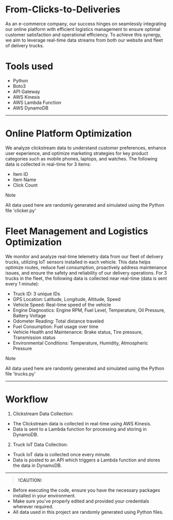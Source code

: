 # From-Clicks-to-Deliveries
As an e-commerce company, our success hinges on seamlessly integrating our online platform with efficient logistics management to ensure optimal customer satisfaction and operational efficiency. To achieve this synergy, we aim to leverage real-time data streams from both our website and fleet of delivery trucks.

# Tools used
* Python
* Boto3
* API Gateway
* AWS Kinesis
* AWS Lambda Function
* AWS DynamoDB

---

# Online Platform Optimization
We analyze clickstream data to understand customer preferences, enhance user experience, and optimize marketing strategies for key product categories such as mobile phones, laptops, and watches. The following data is collected in real-time for 3 items:
* Item ID
* Item Name
* Click Count
> [!NOTE]
>  All data used here are randomly generated and simulated using the Python file 'clicker.py'

# Fleet Management and Logistics Optimization
We monitor and analyze real-time telemetry data from our fleet of delivery trucks, utilizing IoT sensors installed in each vehicle. This data helps optimize routes, reduce fuel consumption, proactively address maintenance issues, and ensure the safety and reliability of our delivery operations. For 3 trucks in the fleet, the following data is collected near real-time (data is sent every 1 minute):
* Truck ID: 3 unique IDs
* GPS Location: Latitude, Longitude, Altitude, Speed
* Vehicle Speed: Real-time speed of the vehicle
* Engine Diagnostics: Engine RPM, Fuel Level, Temperature, Oil Pressure, Battery Voltage
* Odometer Reading: Total distance traveled
* Fuel Consumption: Fuel usage over time
* Vehicle Health and Maintenance: Brake status, Tire pressure, Transmission status
* Environmental Conditions: Temperature, Humidity, Atmospheric Pressure
> [!NOTE]
> All data used here are randomly generated and simulated using the Python file 'trucks.py'

---

# Workflow
1. Clickstream Data Collection:
  * The Clickstream data is collected in real-time using AWS Kinesis.
  * Data is sent to a Lambda function for processing and storing in DynamoDB.
2. Truck IoT Data Collection:
  * Truck IoT data is collected once every minute.
  * Data is posted to an API which triggers a Lambda function and stores the data in DynamoDB.

---

> **!CAUTION:**
* Before executing the code, ensure you have the necessary packages installed in your environment.
* Make sure you've properly edited and provided your credentials wherever required.
* All data used in this project are randomly generated using Python files.
